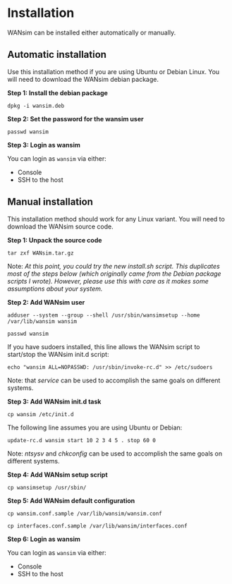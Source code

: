 # Installation #

WANsim can be installed either automatically or manually.


## Automatic installation ##

Use this installation method if you are using Ubuntu or Debian Linux. You will need to download the WANsim debian package.

**Step 1: Install the debian package**

`dpkg -i wansim.deb`

**Step 2: Set the password for the wansim user**

`passwd wansim`

**Step 3: Login as wansim**

You can login as `wansim` via either:
  * Console
  * SSH to the host


## Manual installation ##

This installation method should work for any Linux variant. You will need to download the WANsim source code.

**Step 1: Unpack the source code**

`tar zxf WANsim.tar.gz`

Note: _At this point, you could try the new install.sh script. This duplicates most of the steps below (which originally came from the Debian package scripts I wrote). However, please use this with care as it makes some assumptions about your system._

**Step 2: Add WANsim user**

`adduser --system --group --shell /usr/sbin/wansimsetup --home /var/lib/wansim wansim`

`passwd wansim`

If you have sudoers installed, this line allows the WANsim script to start/stop the WANsim init.d script:

`echo "wansim ALL=NOPASSWD: /usr/sbin/invoke-rc.d" >> /etc/sudoers`

Note: that _service_ can be used to accomplish the same goals on different systems.


**Step 3: Add WANsim init.d task**

`cp wansim /etc/init.d`

The following line assumes you are using Ubuntu or Debian:

`update-rc.d wansim start 10 2 3 4 5 . stop 60 0`

Note: _ntsysv_ and _chkconfig_ can be used to accomplish the same goals on different systems.


**Step 4: Add WANsim setup script**

`cp wansimsetup /usr/sbin/`


**Step 5: Add WANsim default configuration**

`cp wansim.conf.sample /var/lib/wansim/wansim.conf`

`cp interfaces.conf.sample /var/lib/wansim/interfaces.conf`


**Step 6: Login as wansim**

You can login as `wansim` via either:
  * Console
  * SSH to the host